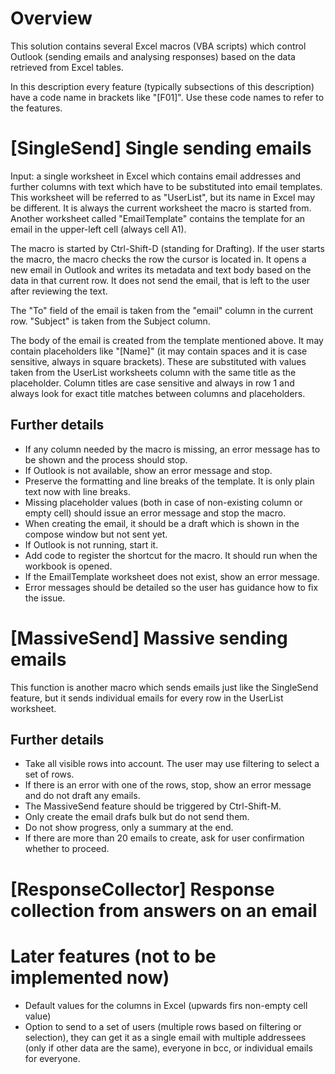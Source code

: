 # Overview

This solution contains several Excel macros (VBA scripts) which control Outlook (sending emails and analysing responses) based on the data retrieved from Excel tables.

In this description every feature (typically subsections of this description) have a code name in brackets like "[F01]". Use these code names to refer to the features.

# [SingleSend] Single sending emails

Input: a single worksheet in Excel which contains email addresses and further columns with text which have to be substituted into email templates. This worksheet will be referred to as "UserList", but its name in Excel may be different. It is always the current worksheet the macro is started from. Another worksheet called "EmailTemplate" contains the template for an email in the upper-left cell (always cell A1).

The macro is started by Ctrl-Shift-D (standing for Drafting). If the user starts the macro, the macro checks the row the cursor is located in. It opens a new email in Outlook and writes its metadata and text body based on the data in that current row. It does not send the email, that is left to the user after reviewing the text.

The "To" field of the email is taken from the "email" column in the current row. "Subject" is taken from the Subject column. 

The body of the email is created from the template mentioned above. It may contain placeholders like "[Name]" (it may contain spaces and it is case sensitive, always in square brackets). These are substituted with values taken from the UserList worksheets column with the same title as the placeholder. Column titles are case sensitive and always in row 1 and always look for exact title matches between columns and placeholders.

## Further details

- If any column needed by the macro is missing, an error message has to be shown and the process should stop.
- If Outlook is not available, show an error message and stop.
- Preserve the formatting and line breaks of the template. It is only plain text now with line breaks.
- Missing placeholder values (both in case of non-existing column or empty cell) should issue an error message and stop the macro.
- When creating the email, it should be a draft which is shown in the compose window but not sent yet.
- If Outlook is not running, start it.
- Add code to register the shortcut for the macro. It should run when the workbook is opened.
- If the EmailTemplate worksheet does not exist, show an error message.
- Error messages should be detailed so the user has guidance how to fix the issue.

# [MassiveSend] Massive sending emails

This function is another macro which sends emails just like the SingleSend feature, but it sends individual emails for every row in the UserList worksheet.

## Further details

- Take all visible rows into account. The user may use filtering to select a set of rows.
- If there is an error with one of the rows, stop, show an error message and do not draft any emails.
- The MassiveSend feature should be triggered by Ctrl-Shift-M.
- Only create the email drafs bulk but do not send them.
- Do not show progress, only a summary at the end.
- If there are more than 20 emails to create, ask for user confirmation whether to proceed.

# [ResponseCollector] Response collection from answers on an email

# Later features (not to be implemented now)

- Default values for the columns in Excel (upwards firs non-empty cell value)
- Option to send to a set of users (multiple rows based on filtering or selection), they can get it as a single email with multiple addressees (only if other data are the same), everyone in bcc, or individual emails for everyone.

